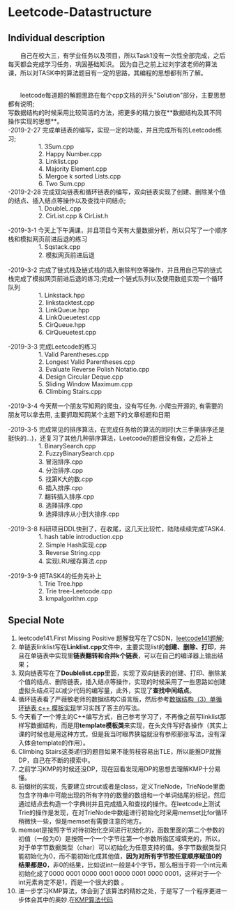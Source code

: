 # Leetcode-Datastructure

## Individual description
&emsp;&emsp;自己在校大三，有学业任务以及项目，所以Task1没有一次性全部完成，之后每天都会完成学习任务，巩固基础知识。
因为自己之前上过刘宇波老师的算法课，所以对TASK中的算法题目有一定的思路，其编程的思想都有所了解。

<br>
&emsp;&emsp;leetcode每道题的解题思路在每个cpp文档的开头"Solution"部分，主要思想都有说明;
<br>
写数据结构的时候采用比较简洁的方法，把更多的精力放在**数据结构及其不同操作实现的思想**。<br>
-2019-2-27 完成单链表的编写，实现一定的功能，并且完成所有的Leetcode练习;
<br>
          &emsp;&emsp;&emsp;&emsp;&emsp;1. 3Sum.cpp<br>
          &emsp;&emsp;&emsp;&emsp;&emsp;2. Happy Number.cpp<br>
          &emsp;&emsp;&emsp;&emsp;&emsp;3. Linklist.cpp<br>
          &emsp;&emsp;&emsp;&emsp;&emsp;4. Majority Element.cpp<br>
          &emsp;&emsp;&emsp;&emsp;&emsp;5. Mergoe k sorted Lists.cpp<br>
          &emsp;&emsp;&emsp;&emsp;&emsp;6. Two Sum.cpp<br>
-2019-2-28 完成双向链表和循环链表的编写，双向链表实现了创建、删除某个值的结点、插入结点等操作以及查找中间结点;<br>
          &emsp;&emsp;&emsp;&emsp;&emsp;1. DoubleL.cpp<br>
          &emsp;&emsp;&emsp;&emsp;&emsp;2. CirList.cpp & CirList.h<br>
          
-2019-3-1  今天上下午满课，并且项目今天有大量数据分析，所以只写了一个顺序栈和模拟网页前进后退的练习<br>
 &emsp;&emsp;&emsp;&emsp;&emsp;1. Sqstack.cpp<br>
  &emsp;&emsp;&emsp;&emsp;&emsp;2. 模拟网页前进后退<br>

-2019-3-2 完成了链式栈及链式栈的插入删除判空等操作，并且用自己写的链式栈完成了模拟网页前进后退的练习;完成一个链式队列以及使用数组实现一个循环队列<br>
 &emsp;&emsp;&emsp;&emsp;&emsp;1. Linkstack.hpp<br>
 &emsp;&emsp;&emsp;&emsp;&emsp;2. linkstacktest.cpp<br>
 &emsp;&emsp;&emsp;&emsp;&emsp;3. LinkQueue.hpp<br>
 &emsp;&emsp;&emsp;&emsp;&emsp;4. LinkQueuetest.cpp<br>
 &emsp;&emsp;&emsp;&emsp;&emsp;5. CirQueue.hpp<br>
 &emsp;&emsp;&emsp;&emsp;&emsp;6. CirQueuetest.cpp<br>
 
-2019-3-3 完成Leetcode的练习<br>
 &emsp;&emsp;&emsp;&emsp;&emsp;1. Valid Parentheses.cpp<br>
 &emsp;&emsp;&emsp;&emsp;&emsp;2. Longest Valid Parentheses.cpp<br>
 &emsp;&emsp;&emsp;&emsp;&emsp;3. Evaluate Reverse Polish Notatio.cpp<br>
 &emsp;&emsp;&emsp;&emsp;&emsp;4. Design Circular Deque.cpp<br>
 &emsp;&emsp;&emsp;&emsp;&emsp;5. Sliding Window Maximum.cpp<br>
 &emsp;&emsp;&emsp;&emsp;&emsp;6. Climbing Stairs.cpp<br>

-2019-3-4 今天帮一个朋友写知网的爬虫，没有写任务. 小爬虫开源的, 有需要的朋友可以拿去用, 主要抓取知网某个主题下的文章标题和日期<br>

-2019-3-5 完成常见的排序算法，在完成任务给的算法的同时(大三手撕排序还是挺快的...)，还复习了其他几种排序算法，Leetcode的题目没有做，之后补上<br>
 &emsp;&emsp;&emsp;&emsp;&emsp;1. BinarySearch.cpp<br>
 &emsp;&emsp;&emsp;&emsp;&emsp;2. FuzzyBinarySearch.cpp<br>
 &emsp;&emsp;&emsp;&emsp;&emsp;3. 冒泡排序.cpp<br>
 &emsp;&emsp;&emsp;&emsp;&emsp;4. 分治排序.cpp<br>
 &emsp;&emsp;&emsp;&emsp;&emsp;5. 找第K大的数.cpp<br>
 &emsp;&emsp;&emsp;&emsp;&emsp;6. 插入排序.cpp<br>
 &emsp;&emsp;&emsp;&emsp;&emsp;7. 翻转插入排序.cpp<br>
 &emsp;&emsp;&emsp;&emsp;&emsp;8. 选择排序.cpp<br>
 &emsp;&emsp;&emsp;&emsp;&emsp;9. 选择排序从小到大排序.cpp<br>
 
 -2019-3-8 科研项目DDL快到了，在收尾，这几天比较忙，陆陆续续完成TASK4.<br>
  &emsp;&emsp;&emsp;&emsp;&emsp;1. hash table introduction.cpp<br>
 &emsp;&emsp;&emsp;&emsp;&emsp;2. Simple Hash实现.cpp<br>
 &emsp;&emsp;&emsp;&emsp;&emsp;3. Reverse String.cpp<br>
 &emsp;&emsp;&emsp;&emsp;&emsp;4. 实现LRU缓存算法.cpp<br>
 
 -2019-3-9 把TASK4的任务先补上<br>
   &emsp;&emsp;&emsp;&emsp;&emsp;1. Trie Tree.hpp<br>
 &emsp;&emsp;&emsp;&emsp;&emsp;2. Trie tree-Leetcode.cpp<br>
 &emsp;&emsp;&emsp;&emsp;&emsp;3. kmpalgorithm.cpp<br>

 
 
## Special Note
1. leetcode141.First Missing Positive 题解我写在了CSDN，[leetcode141题解](https://blog.csdn.net/qq_42034665/article/details/87968009);
2. 单链表linklist写在**Linklist.cpp**文件中，主要实现list的**创建、删除、打印**，并且在单链表中实现里**链表翻转和合并k个链表**，可以在自己的编译器上输出结果；
3. 双向链表写在了**Doublelist.cpp**里面，实现了双向链表的创建、打印、删除某个值的结点、删除链表，插入结点等操作，实现的时候采用了一些思路如创建虚拟头结点可以减少代码的编写量，此外，实现了**查找中间结点**。<br>
4. 循环链表看了严薇敏老师的数据结构C语言版，然后参考[数据结构（3）单循环链表 c++ 模板实现](https://blog.csdn.net/natsu1211/article/details/9412397)学习实践了答主的写法。<br>
5. 今天看了一个博主的C++编写方式，自己参考学习了，不再像之前写linklist那样写数据结构，而是用**template模板类**来实现，在头文件写好各操作（其实上课的时候也是用这种方式，但是我当时眼界狭隘就没有参照那张写法，没有深入体会template的作用）。<br>
6. Climbing Stairs这类递归的题目如果不能剪枝容易出TLE，所以能推DP就推DP，自己在不断的摸索中。<br>
7. 之前学习KMP的时候还没DP，现在回看发现用DP的思想去理解KMP十分易懂。<br>
8. 前缀树的实现，先要建立strcut或者是class，定义TrieNode，TrieNode里面包含字符串中可能出现的所有字符的数量的数组和一个单词结尾的标记，然后通过结点去构造一个字典树并且完成插入和查找的操作。在leetcode上测试Trie的操作是发现，在对TrieNode中数组进行初始化时采用memset比for循环稍微快一些，但是memset有需要注意的地方。
9. memset是按照字节对待初始化空间进行初始化的，函数里面的第二个参数的初值（一般为0）是按照一个一个字节往第一个参数所指区域填充的，所以，对于单字节数据类型（char）可以初始化为任意支持的值。多字节数据类型只能初始化为0，而不能初始化成其他值，**因为对所有字节按任意顺序赋值0的结果都是0**，非0的结果，比如说int一般是4个字节，那么相当于将一个int元素初始化成了0000 0001 0000 0001 0000 0001 0000 0001，这样对于一个int元素肯定不是1，而是一个很大的数
。
10. 进一步学习KMP算法，体会到了该算法的精妙之处，于是写了一个程序更进一步体会其中的奥妙.在[KMP算法代码]()<br>
